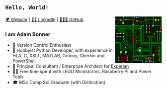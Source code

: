 ## ```Hello, World!```

<img align="right" alt="little circuit board" src="./active-circuit.gif" />

[🌍 Website](https://adambonner.co.uk) | [👨‍💼 LinkedIn](https://www.linkedin.com/in/adambonneruk/) | [👨🏻‍💻 GitHub](https://github.com/adambonneruk)


### I am Adam Bonner

- 💾 Version Control Enthusiast
- 🐍 Hobbyist Python Developer, with experience in HLA, C, XSLT, MATLAB, Groovy, Gherkin and PowerShell
- 👔 Principal Consultant / Enterprise Architect for [Experian](https://www.experian.co.uk/business/customer-journey/acquisition)
- 👷🏼 Free time spent with LEGO Mindstorms, Raspberry Pi and Power Tools
- 🎓 MSc Comp Sci Graduate (with Distinction)